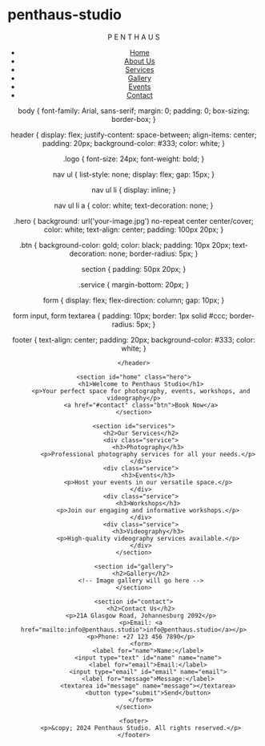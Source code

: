 # penthaus-studio
<!DOCTYPE html>
<html lang="en">
<head>
    <meta charset="UTF-8">
    <meta name="viewport" content="width=device-width, initial-scale=1.0">
    <title>Penthaus Studio</title>
    <link rel="stylesheet" href="styles.css">
</head>
<body>
    <header>
        <div class="logo">P E N T H A U S</div>
        <nav>
            <ul>
                <li><a href="#home">Home</a></li>
                <li><a href="#about">About Us</a></li>
                <li><a href="#services">Services</a></li>
                <li><a href="#gallery">Gallery</a></li>
                <li><a href="#events">Events</a></li>
                <li><a href="#contact">Contact</a></li>
            </ul>
        </nav>body {
    font-family: Arial, sans-serif;
    margin: 0;
    padding: 0;
    box-sizing: border-box;
}

header {
    display: flex;
    justify-content: space-between;
    align-items: center;
    padding: 20px;
    background-color: #333;
    color: white;
}

.logo {
    font-size: 24px;
    font-weight: bold;
}

nav ul {
    list-style: none;
    display: flex;
    gap: 15px;
}

nav ul li {
    display: inline;
}

nav ul li a {
    color: white;
    text-decoration: none;
}

.hero {
    background: url('your-image.jpg') no-repeat center center/cover;
    color: white;
    text-align: center;
    padding: 100px 20px;
}

.btn {
    background-color: gold;
    color: black;
    padding: 10px 20px;
    text-decoration: none;
    border-radius: 5px;
}

section {
    padding: 50px 20px;
}

.service {
    margin-bottom: 20px;
}

form {
    display: flex;
    flex-direction: column;
    gap: 10px;
}

form input, form textarea {
    padding: 10px;
    border: 1px solid #ccc;
    border-radius: 5px;
}

footer {
    text-align: center;
    padding: 20px;
    background-color: #333;
    color: white;
}


    </header>

    <section id="home" class="hero">
        <h1>Welcome to Penthaus Studio</h1>
        <p>Your perfect space for photography, events, workshops, and videography</p>
        <a href="#contact" class="btn">Book Now</a>
    </section>

    <section id="services">
        <h2>Our Services</h2>
        <div class="service">
            <h3>Photography</h3>
            <p>Professional photography services for all your needs.</p>
        </div>
        <div class="service">
            <h3>Events</h3>
            <p>Host your events in our versatile space.</p>
        </div>
        <div class="service">
            <h3>Workshops</h3>
            <p>Join our engaging and informative workshops.</p>
        </div>
        <div class="service">
            <h3>Videography</h3>
            <p>High-quality videography services available.</p>
        </div>
    </section>

    <section id="gallery">
        <h2>Gallery</h2>
        <!-- Image gallery will go here -->
    </section>

    <section id="contact">
        <h2>Contact Us</h2>
        <p>21A Glasgow Road, Johannesburg 2092</p>
        <p>Email: <a href="mailto:info@penthaus.studio">info@penthaus.studio</a></p>
        <p>Phone: +27 123 456 7890</p>
        <form>
            <label for="name">Name:</label>
            <input type="text" id="name" name="name">
            <label for="email">Email:</label>
            <input type="email" id="email" name="email">
            <label for="message">Message:</label>
            <textarea id="message" name="message"></textarea>
            <button type="submit">Send</button>
        </form>
    </section>

    <footer>
        <p>&copy; 2024 Penthaus Studio. All rights reserved.</p>
    </footer>
</body>
</html>

